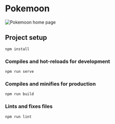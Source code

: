 # Pokemoon

![Pokemoon home page](https://i.ibb.co/DpWRMy1/Sans-titre.png)

## Project setup
```
npm install
```

### Compiles and hot-reloads for development
```
npm run serve
```

### Compiles and minifies for production
```
npm run build
```

### Lints and fixes files
```
npm run lint
```